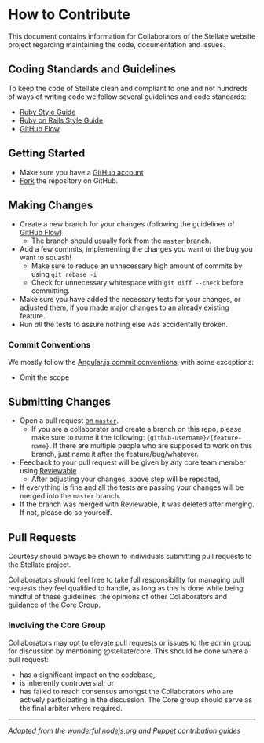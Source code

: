 # How to Contribute

This document contains information for Collaborators of the Stellate website project regarding maintaining the code, documentation and issues.

## Coding Standards and Guidelines

To keep the code of Stellate clean and compliant to one and not hundreds of ways of writing code we follow several guidelines and code standards:
* [Ruby Style Guide](https://github.com/bbatsov/ruby-style-guide/blob/master/README.md)
* [Ruby on Rails Style Guide](https://github.com/bbatsov/rails-style-guide/blob/master/README.md)
* [GitHub Flow](https://guides.github.com/introduction/flow/index.html)

## Getting Started

* Make sure you have a [GitHub account](https://github.com/signup/free)
* [Fork](https://github.com/stellate/stellate/fork) the repository on GitHub.

## Making Changes

* Create a new branch for your changes (following the guidelines of [GitHub Flow](https://guides.github.com/introduction/flow/index.html))
  * The branch should usually fork from the `master` branch.
* Add a few commits, implementing the changes you want or the bug you want to squash!
  * Make sure to reduce an unnecessary high amount of commits by using `git rebase -i`
  * Check for unnecessary whitespace with `git diff --check` before committing.
* Make sure you have added the necessary tests for your changes, or adjusted them, if you made major changes to an already existing feature.
* Run _all_ the tests to assure nothing else was accidentally broken.

### Commit Conventions

We mostly follow the [Angular.js commit conventions](https://gist.github.com/brianclements/841ea7bffdb01346392c), with some exceptions:
  * Omit the scope

## Submitting Changes

* Open a pull request [on `master`](https://github.com/stellate/stellate/pull/new/master).
  * If you are a collaborator and create a branch on this repo, please make sure to name it the following: `{github-username}/{feature-name}`. If there are multiple people who are supposed to work on this branch, just name it after the feature/bug/whatever.
* Feedback to your pull request will be given by any core team member using [Reviewable](https://reviewable.io)
  * After adjusting your changes, above step will be repeated,
* If everything is fine and all the tests are passing your changes will be merged into the `master` branch.
* If the branch was merged with Reviewable, it was deleted after merging. If not, please do so yourself.

## Pull Requests

Courtesy should always be shown to individuals submitting pull requests to the Stellate project.

Collaborators should feel free to take full responsibility for managing pull requests they feel qualified to handle, as long as this is done while being mindful of these guidelines, the opinions of other Collaborators and guidance of the Core Group.

### Involving the Core Group

Collaborators may opt to elevate pull requests or issues to the admin group for discussion by mentioning @stellate/core. This should be done where a pull request:
  * has a significant impact on the codebase,
  * is inherently controversial; or
  * has failed to reach consensus amongst the Collaborators who are actively participating in the discussion.
The Core group should serve as the final arbiter where required.

---

_Adapted from the wonderful [nodejs.org](https://github.com/nodejs/nodejs.org/blob/master/CONTRIBUTING.md) and [Puppet](https://github.com/puppetlabs/puppet/blob/master/CONTRIBUTING.md) contribution guides_

